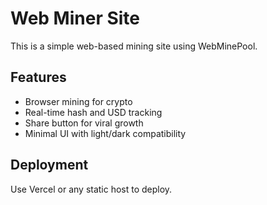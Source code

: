 
# Web Miner Site

This is a simple web-based mining site using WebMinePool.

## Features

- Browser mining for crypto
- Real-time hash and USD tracking
- Share button for viral growth
- Minimal UI with light/dark compatibility

## Deployment

Use Vercel or any static host to deploy.
